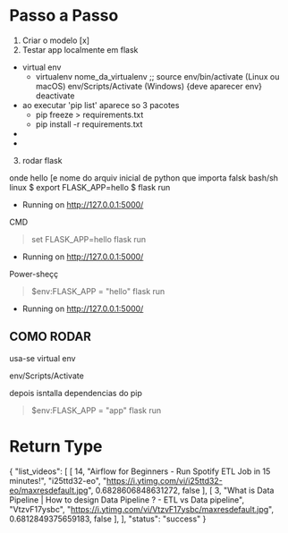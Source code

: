 # Passo a Passo
1. Criar o modelo [x]
2. Testar app localmente em flask
  - virtual env
    - virtualenv nome_da_virtualenv ;;
    source env/bin/activate (Linux ou macOS)
     env/Scripts/Activate (Windows) {deve aparecer env}
deactivate
  - ao executar 'pip list' aparece so 3 pacotes
    - pip freeze > requirements.txt
     - pip install -r requirements.txt
  - 
  - 

3. rodar flask

onde hello [e  nome do arquiv inicial de python que importa falsk
bash/sh linux
$ export FLASK_APP=hello
$ flask run
 * Running on http://127.0.0.1:5000/

CMD

> set FLASK_APP=hello
> flask run
 * Running on http://127.0.0.1:5000/

Power-sheçç

> $env:FLASK_APP = "hello"
> flask run
 * Running on http://127.0.0.1:5000/

## COMO RODAR

usa-se virtual env

 env/Scripts/Activate

depois isntalla dependencias do pip

> $env:FLASK_APP = "app"
> flask run

# Return Type

{
  "list_videos": [
    [
      14, 
      "Airflow for Beginners - Run Spotify ETL Job in 15 minutes!", 
      "i25ttd32-eo", 
      "https://i.ytimg.com/vi/i25ttd32-eo/maxresdefault.jpg", 
      0.6828606848631272, 
      false
    ], 
    [
      3, 
      "What is Data Pipeline | How to design Data Pipeline ? - ETL vs Data pipeline", 
      "VtzvF17ysbc", 
      "https://i.ytimg.com/vi/VtzvF17ysbc/maxresdefault.jpg", 
      0.6812849375659183, 
      false
    ], 
  ], 
  "status": "success"
}